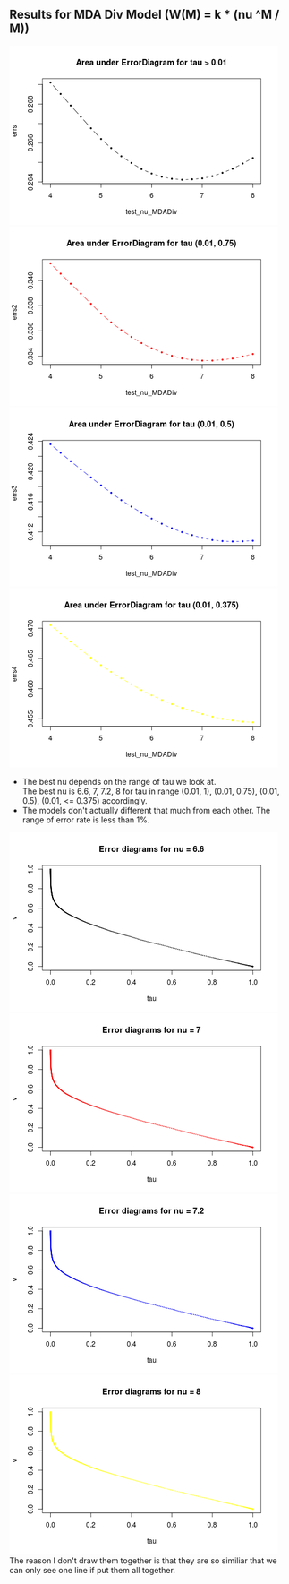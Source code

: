 Results for MDA Div Model (W(M) = k * (nu ^M / M))
--------------------
![](errs1.png) 
![](errs2.png) 
![](errs3.png) 
![](errs4.png) 
* The best nu depends on the range of tau we look at.  
The best nu is 6.6, 7, 7.2, 8 for tau in range (0.01, 1), (0.01, 0.75), (0.01, 0.5), (0.01, <= 0.375) accordingly.
* The models don't actually different that much from each other. The range of error rate is less than 1%.

![](errorDiagram1.png) 
![](errorDiagram2.png)
![](errorDiagram3.png)
![](errorDiagram4.png)  
The reason I don't draw them together is that they are so similiar that we can only see one line if put them all together.
